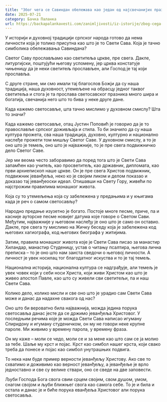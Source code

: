 ```yaml
---
title: "Због чега се Савиндан обележава као један од најсвечанијих празника"
date: 2025-07-21
category: Бачка Паланка
url: https://backapalankavesti.com/zanimljivosti/iz-istorije/zbog-cega-se-savindan-obelezava-kao-jedan-od-najsvecanijih-praznika/
---
```


У историји и духовној традицији српског народа готово да нема личности која је толико присутна као што је то Свети Сава. Која је тачно симболика обележавања Савиндана?

Светог Саву прослављамо као светитеља цркве, пре свега. Дакле, литургијски, поштујући његову успомену, јер црква констатује чињеницу да је неки светитељ прослављен, али Господ је тај који прославља.

С друге стране, ми смо имали тај благослов Божји да су наша традиција, наша духовност, утемељене на обрасцу једног таквог светитеља и стога је та прослава светосавског празника много шира и богатија, свечанија него што то бива у неке друге дане.

Када кажемо светосавље, шта тачно мислимо у духовном смислу? Шта то значи?

Када кажемо светосавље, отац Јустин Поповић је говорио да је то православље српског доживљаја и стила. То би значило да су наша култура прожета, сва наша традиција, духовно, културно и национално наслеђе прожети том мишљу Светог Саве. У духовном смислу, а то је оно што је темељ, оно што је најважније, то је пре свега подвижничко дело Светог Саве.

Јер ми веома често заборавимо да поред тога што је Свети Сава запамћен као учитељ, као просветитељ, као државник, дипломата, као први архиепископ наше цркве. Он је пре свега Христов подвижник, подвижник јеванђеља, неко ко је својим ликом и делом показао и доказао тај јеванђеоски идеал. Отишавши на Свету Гору, живећи по најстрожим правилима монашког живота.

Која су то утемељења која су забележена у предањима и у књигама када је реч о самом светосављу?

Народно предање изузетно је богато. Постоје многе песме, приче, па и касније ауторске песме новијег датума које говоре о Светом Сави. Међутим, најважније у његовом наслеђу је оно што је само он оставио. Дакле, пре свега ту мислимо на Жичку беседу која је забележена код његових хагиографа, код његових биографа у житијима.

Затим, правила монашког живота које је Свети Сава писао за манастир Хиландар, манастир Студеницу, устав о читању псалтира, његова лична преписка – то је оно што нам заиста сведочи о његовој личности. А личност је увек носилац тог благодатног искуства и то је тај темељ.

Национална историја, национална култура се надграђује, али темељ је увек човек који у себи носи Христа, који живи Христом као што је живео апостол Павле, као што су живели сви светитељи, па и наш Свети Сава.

Колико дело, колико мисли и све оно што је урадио сам Свети Сава може и данас да надахне свакога од нас?

Оно што би вероватно била најважнија, можда једина порука светосавља данас јесте да се држимо јеванђеља Христовог. У последњим речима које је можда Свети Сава написао игуману Спиридону и игуману студеничком, он му не говори неке крупне пароле. Ми живимо у времену парола, у времену фраза.

Он му каже – моли се чедо, моли се и за мене као што сам се ја молио за тебе. Шаље му крст и појас. Крст као симбол нашег крста, који свако треба да понесе и појас као симбол унутрашњих подвига.

То нека нам буде пример верности јеванђељу Христову. Ако све то схватимо и доживимо као верност јеванђељу, а јеванђеље је врло једноставно и све су велике ствари, оно се сведе на две заповести.

Љуби Господа Бога свога свим срцем својим, свом душом, умом, снагом својом и љуби ближњег свога као самога себе. То је и била и остала и данас је и биће порука еванђеља Христовог али порука светосавља.
